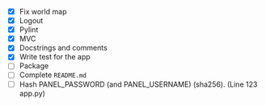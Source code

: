 - [x] Fix world map
- [x] Logout
- [x] Pylint
- [x] MVC
- [x] Docstrings and comments
- [x] Write test for the app
- [ ] Package
- [ ] Complete `README.md`
- [ ] Hash PANEL_PASSWORD (and PANEL_USERNAME) (sha256). (Line 123 app.py)
